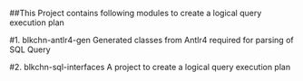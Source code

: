 ##This Project contains following modules  to create a logical query execution plan
	
#1. blkchn-antlr4-gen
Generated classes from Antlr4 required for parsing of SQL Query

#2. blkchn-sql-interfaces
A project to create a logical query execution plan